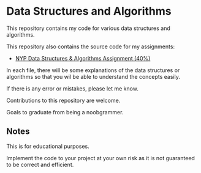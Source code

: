 # Data Structures and Algorithms

This repository contains my code for various data structures and algorithms.

This repository also contains the source code for my assignments:
- [NYP Data Structures & Algorithms Assignment (40%)](/NYP-DSA-Assignment)

In each file, there will be some explanations of the data structures or algorithms so that you wil be able to understand the concepts easily.

If there is any error or mistakes, please let me know.

Contributions to this repository are welcome.

Goals to graduate from being a noobgrammer.

## Notes

This is for educational purposes. 

Implement the code to your project at your own risk as it is not guaranteed to be correct and efficient.
